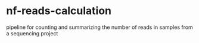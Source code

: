 # nf-reads-calculation
pipeline for counting and summarizing the number of reads in samples from a sequencing project

